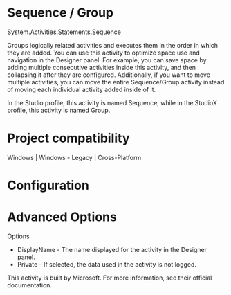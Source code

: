﻿# Sequence / Group

System.Activities.Statements.Sequence

Groups logically related activities and executes them in the order in which they are added. You can use this activity to optimize space use and navigation in the Designer panel. For example, you can save space by adding multiple consecutive activities inside this activity, and then collapsing it after they are configured. Additionally, if you want to move multiple activities, you can move the entire Sequence/Group activity instead of moving each individual activity added inside of it.

In the Studio profile, this activity is named Sequence, while in the StudioX profile, this activity is named Group.

# Project compatibility

Windows | Windows - Legacy | Cross-Platform

# Configuration

# Advanced Options

Options

* DisplayName - The name displayed for the activity in the Designer panel.
* Private - If selected, the data used in the activity is not logged.

This activity is built by Microsoft. For more information, see their official documentation.

